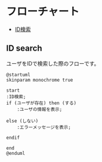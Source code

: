# フローチャート

- [ID検索](#id-search)


## ID search

ユーザをIDで検索した際のフローです。

```puml
@startuml
skinparam monochrome true

start
:ID検索;
if (ユーザが存在) then (する)
    :ユーザの情報を表示;

else (しない)
    :エラーメッセージを表示;

endif

end
@enduml
```
